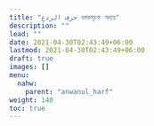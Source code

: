 ```yaml
---
title: "حرف الردع ধমকসূচক অব্যয়"
description: ""
lead: ""
date: 2021-04-30T02:43:49+06:00
lastmod: 2021-04-30T02:43:49+06:00
draft: true
images: []
menu: 
  nahw:
    parent: "anwanul_harf"
weight: 140
toc: true
---
```



